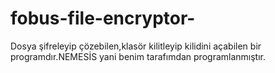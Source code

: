 # fobus-file-encryptor-
Dosya şifreleyip çözebilen,klasör kilitleyip kilidini açabilen bir programdır.NEMESİS yani benim tarafımdan programlanmıştır.
